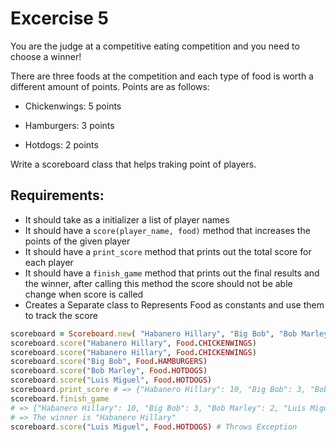 # Excercise 5

You are the judge at a competitive eating competition and you need to choose a winner!

There are three foods at the competition and each type of food is worth a different amount of points. Points are as follows:

- Chickenwings: 5 points

- Hamburgers: 3 points

- Hotdogs: 2 points

Write a scoreboard class that helps traking point of players. 

## Requirements:

- It should take as a initializer a list of player names
- It should have a `score(player_name, food)` method that increases the points of the given player
- It should have a `print_score` method that prints out the total score for each player
- It should have a `finish_game` method that prints out the final results and the winner, after calling this method the score should not be able change when score is called
- Creates a Separate class to Represents Food as constants and use them to track the score
  
```ruby
scoreboard = Scoreboard.new( "Habanero Hillary", "Big Bob", "Bob Marley", "Luis Miguel")
scoreboard.score("Habanero Hillary", Food.CHICKENWINGS)
scoreboard.score("Habanero Hillary", Food.CHICKENWINGS)
scoreboard.score("Big Bob", Food.HAMBURGERS)
scoreboard.score("Bob Marley", Food.HOTDOGS)
scoreboard.score("Luis Miguel", Food.HOTDOGS)
scoreboard.print_score # => {"Habanero Hillary": 10, "Big Bob": 3, "Bob Marley": 2, "Luis Miguel": 2}
scoreboard.finish_game
# => {"Habanero Hillary": 10, "Big Bob": 3, "Bob Marley": 2, "Luis Miguel": 2}
# => The winner is "Habanero Hillary"
scoreboard.score("Luis Miguel", Food.HOTDOGS) # Throws Exception
```